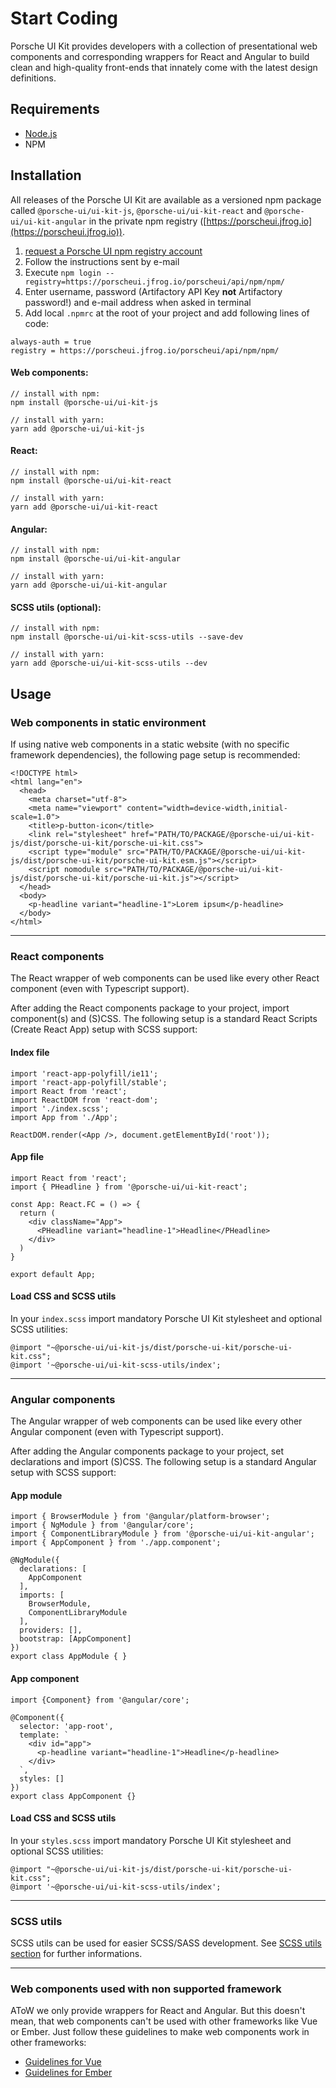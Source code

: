 # Start Coding

Porsche UI Kit provides developers with a collection of presentational web components and corresponding wrappers for React and Angular to build clean and high-quality front-ends that innately come with the latest design definitions.

## Requirements
* [Node.js](https://nodejs.org)
* NPM

## Installation

All releases of the Porsche UI Kit are available as a versioned npm package called `@porsche-ui/ui-kit-js`, `@porsche-ui/ui-kit-react` and `@porsche-ui/ui-kit-angular` in the private npm registry ([https://porscheui.jfrog.io](https://porscheui.jfrog.io)). 

1. [request a Porsche UI npm registry account](http://eepurl.com/gnOIXD)
1. Follow the instructions sent by e-mail
1. Execute `npm login --registry=https://porscheui.jfrog.io/porscheui/api/npm/npm/`
1. Enter username, password (Artifactory API Key __not__ Artifactory password!) and e-mail address when asked in terminal
1. Add local `.npmrc` at the root of your project and add following lines of code:
``` 
always-auth = true
registry = https://porscheui.jfrog.io/porscheui/api/npm/npm/
``` 

#### Web components:
``` 
// install with npm:
npm install @porsche-ui/ui-kit-js

// install with yarn:
yarn add @porsche-ui/ui-kit-js
```

#### React:
``` 
// install with npm:
npm install @porsche-ui/ui-kit-react

// install with yarn:
yarn add @porsche-ui/ui-kit-react
```

#### Angular:
``` 
// install with npm:
npm install @porsche-ui/ui-kit-angular

// install with yarn:
yarn add @porsche-ui/ui-kit-angular
```

#### SCSS utils (optional):
``` 
// install with npm:
npm install @porsche-ui/ui-kit-scss-utils --save-dev

// install with yarn:
yarn add @porsche-ui/ui-kit-scss-utils --dev
``` 

## Usage

### Web components in static environment

If using native web components in a static website (with no specific framework dependencies), the following page setup is recommended:

``` 
<!DOCTYPE html>
<html lang="en">
  <head>
    <meta charset="utf-8">
    <meta name="viewport" content="width=device-width,initial-scale=1.0">
    <title>p-button-icon</title>
    <link rel="stylesheet" href="PATH/TO/PACKAGE/@porsche-ui/ui-kit-js/dist/porsche-ui-kit/porsche-ui-kit.css">
    <script type="module" src="PATH/TO/PACKAGE/@porsche-ui/ui-kit-js/dist/porsche-ui-kit/porsche-ui-kit.esm.js"></script>
    <script nomodule src="PATH/TO/PACKAGE/@porsche-ui/ui-kit-js/dist/porsche-ui-kit/porsche-ui-kit.js"></script>
  </head>
  <body>
    <p-headline variant="headline-1">Lorem ipsum</p-headline>
  </body>
</html>
``` 

--- 

### React components

The React wrapper of web components can be used like every other React component (even with Typescript support). 

After adding the React components package to your project, import component(s) and (S)CSS.
The following setup is a standard React Scripts (Create React App) setup with SCSS support:

#### Index file
``` 
import 'react-app-polyfill/ie11';
import 'react-app-polyfill/stable';
import React from 'react';
import ReactDOM from 'react-dom';
import './index.scss';
import App from './App';

ReactDOM.render(<App />, document.getElementById('root'));

``` 

#### App file
``` 
import React from 'react';
import { PHeadline } from '@porsche-ui/ui-kit-react';

const App: React.FC = () => {
  return (
    <div className="App">
      <PHeadline variant="headline-1">Headline</PHeadline>
    </div>
  )
}

export default App;
``` 

#### Load CSS and SCSS utils
In your `index.scss` import mandatory Porsche UI Kit stylesheet and optional SCSS utilities:

``` 
@import "~@porsche-ui/ui-kit-js/dist/porsche-ui-kit/porsche-ui-kit.css";
@import '~@porsche-ui/ui-kit-scss-utils/index';
``` 

--- 

### Angular components

The Angular wrapper of web components can be used like every other Angular component (even with Typescript support). 

After adding the Angular components package to your project, set declarations and import (S)CSS. 
The following setup is a standard Angular setup with SCSS support:

#### App module
``` 
import { BrowserModule } from '@angular/platform-browser';
import { NgModule } from '@angular/core';
import { ComponentLibraryModule } from '@porsche-ui/ui-kit-angular';
import { AppComponent } from './app.component';

@NgModule({
  declarations: [
    AppComponent
  ],
  imports: [
    BrowserModule,
    ComponentLibraryModule
  ],
  providers: [],
  bootstrap: [AppComponent]
})
export class AppModule { }

``` 

#### App component
``` 
import {Component} from '@angular/core';

@Component({
  selector: 'app-root',
  template: `
    <div id="app">
      <p-headline variant="headline-1">Headline</p-headline>
    </div>
  `,
  styles: []
})
export class AppComponent {}
``` 

#### Load CSS and SCSS utils
In your `styles.scss` import mandatory Porsche UI Kit stylesheet and optional SCSS utilities:

``` 
@import "~@porsche-ui/ui-kit-js/dist/porsche-ui-kit/porsche-ui-kit.css";
@import '~@porsche-ui/ui-kit-scss-utils/index';
``` 

--- 

### SCSS utils

SCSS utils can be used for easier SCSS/SASS development. See [SCSS utils section](#/web/scss-utils/introduction) for further informations.

--- 

### Web components used with non supported framework

AToW we only provide wrappers for React and Angular. But this doesn't mean, that web components can't be used with other frameworks like Vue or Ember. Just follow these guidelines to make web components work in other frameworks:

- [Guidelines for Vue](https://stenciljs.com/docs/vue)
- [Guidelines for Ember](https://stenciljs.com/docs/ember)
